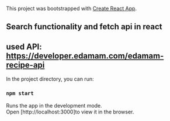 This project was bootstrapped with [Create React App](https://github.com/facebook/create-react-app).

## Search functionality and fetch api in react

## used API: https://developer.edamam.com/edamam-recipe-api

In the project directory, you can run:

### `npm start`

Runs the app in the development mode.<br />
Open [http://localhost:3000]to view it in the browser.
